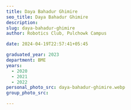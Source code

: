 ```yaml
---
title: Daya Bahadur Ghimire
seo_title: Daya Bahadur Ghimire
description: 
slug: daya-bahadur-ghimire
author: Robotics Club, Pulchowk Campus

date: 2024-04-19T22:57:41+05:45

graduated_year: 2023 
department: BME
years:
  - 2020
  - 2021
  - 2022
personal_photo_src: daya-bahadur-ghimire.webp
group_photo_src: 

---
```


